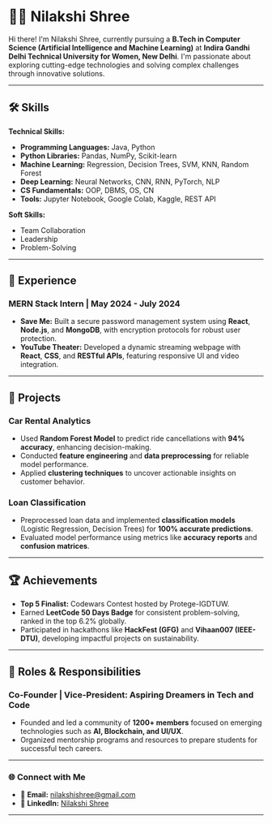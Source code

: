 # 👩‍💻 Nilakshi Shree  

Hi there! I'm Nilakshi Shree, currently pursuing a **B.Tech in Computer Science (Artificial Intelligence and Machine Learning)** at **Indira Gandhi Delhi Technical University for Women, New Delhi**. I'm passionate about exploring cutting-edge technologies and solving complex challenges through innovative solutions.

---

## 🛠 Skills  

**Technical Skills:**  
- **Programming Languages:** Java, Python  
- **Python Libraries:** Pandas, NumPy, Scikit-learn  
- **Machine Learning:** Regression, Decision Trees, SVM, KNN, Random Forest  
- **Deep Learning:** Neural Networks, CNN, RNN, PyTorch, NLP  
- **CS Fundamentals:** OOP, DBMS, OS, CN  
- **Tools:** Jupyter Notebook, Google Colab, Kaggle, REST API  

**Soft Skills:**  
- Team Collaboration  
- Leadership  
- Problem-Solving  

---

## 📂 Experience  

### MERN Stack Intern | **May 2024 - July 2024**  
- **Save Me:** Built a secure password management system using **React**, **Node.js**, and **MongoDB**, with encryption protocols for robust user protection.  
- **YouTube Theater:** Developed a dynamic streaming webpage with **React**, **CSS**, and **RESTful APIs**, featuring responsive UI and video integration.  

---

## 🔬 Projects  

### **Car Rental Analytics**  
- Used **Random Forest Model** to predict ride cancellations with **94% accuracy**, enhancing decision-making.  
- Conducted **feature engineering** and **data preprocessing** for reliable model performance.  
- Applied **clustering techniques** to uncover actionable insights on customer behavior.  

### **Loan Classification**  
- Preprocessed loan data and implemented **classification models** (Logistic Regression, Decision Trees) for **100% accurate predictions**.  
- Evaluated model performance using metrics like **accuracy reports** and **confusion matrices**.  

---

## 🏆 Achievements  

- **Top 5 Finalist:** Codewars Contest hosted by Protege-IGDTUW.  
- Earned **LeetCode 50 Days Badge** for consistent problem-solving, ranked in the top 6.2% globally.  
- Participated in hackathons like **HackFest (GFG)** and **Vihaan007 (IEEE-DTU)**, developing impactful projects on sustainability.

---

## 🤝 Roles & Responsibilities  

### **Co-Founder | Vice-President**: Aspiring Dreamers in Tech and Code  
- Founded and led a community of **1200+ members** focused on emerging technologies such as **AI, Blockchain, and UI/UX**.  
- Organized mentorship programs and resources to prepare students for successful tech careers.  

---

### 🌐 Connect with Me  

- 📧 **Email:** nilakshishree@gmail.com  
- 💼 **LinkedIn:** [Nilakshi Shree](www.linkedin.com/in/nilakshi-shree)   

---
